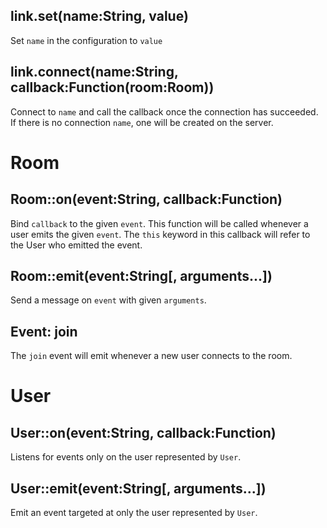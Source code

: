 ## link.set(name:String, value)
Set `name` in the configuration to `value`


## link.connect(name:String, callback:Function(room:Room))
Connect to `name` and call the callback once the connection has succeeded. If there is no connection `name`, one will be created on the server.



# Room

## Room::on(event:String, callback:Function)
Bind `callback` to the given `event`. This function will be called whenever a user emits the given `event`. The `this` keyword in this callback will refer to the User who emitted the event.

## Room::emit(event:String[, arguments...])
Send a message on `event` with given `arguments`.

## Event: join
The `join` event will emit whenever a new user connects to the room.



# User

## User::on(event:String, callback:Function)
Listens for events only on the user represented by `User`.

## User::emit(event:String[, arguments...])
Emit an event targeted at only the user represented by `User`.